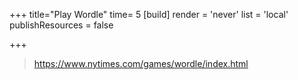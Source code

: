 +++
title="Play Wordle"
time= 5
[build]
  render = 'never'
  list = 'local'
  publishResources = false

+++

> https://www.nytimes.com/games/wordle/index.html
